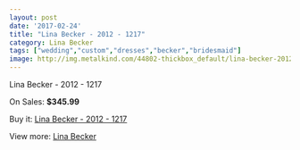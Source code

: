 ```yaml
---
layout: post
date: '2017-02-24'
title: "Lina Becker - 2012 - 1217"
category: Lina Becker
tags: ["wedding","custom","dresses","becker","bridesmaid"]
image: http://img.metalkind.com/44802-thickbox_default/lina-becker-2012-1217.jpg
---
```

Lina Becker - 2012 - 1217

On Sales: **$345.99**
<a href="https://www.metalkind.com/en/lina-becker/12938-lina-becker-2012-1217.html"><amp-img layout="responsive" width="600" height="600" src="//img.metalkind.com/44802-thickbox_default/lina-becker-2012-1217.jpg" alt="Lina Becker - 2012 - 1217 0" /></a>

Buy it: [Lina Becker - 2012 - 1217](https://www.metalkind.com/en/lina-becker/12938-lina-becker-2012-1217.html "Lina Becker - 2012 - 1217")

View more: [Lina Becker](https://www.metalkind.com/en/151-lina-becker "Lina Becker")